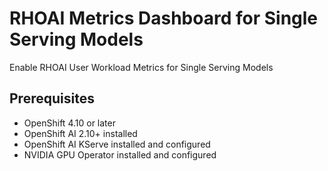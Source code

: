 # RHOAI Metrics Dashboard for Single Serving Models

Enable RHOAI User Workload Metrics for Single Serving Models

## Prerequisites

- OpenShift 4.10 or later
- OpenShift AI 2.10+ installed
- OpenShift AI KServe installed and configured
- NVIDIA GPU Operator installed and configured
